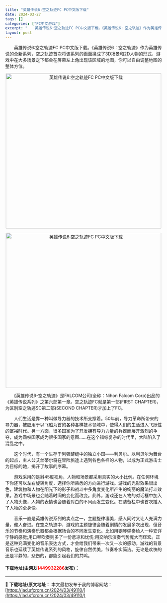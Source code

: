 ```yaml
---
title: "英雄传说6:空之轨迹FC PC中文版下载"
date: 2024-03-27
tags: []
categories: ["PC中文游戏"]
excerpt: "　　英雄传说6:空之轨迹FC PC中文版下载。《英雄传说6：空之轨迹》作为英雄传说的全新系列，空之轨迹首次将该系列的画面换成了3D场景和2D人物的形式，游戏中在大多场景之下都会在屏幕左上角出现该区域的地图，你可以自由调整地图的整体方位。 　　《英雄传说6-空之轨迹》是FALCOM公司(全称：Niho&hellip;"
layout: post
---
```


 <p>　　英雄传说6:空之轨迹FC PC中文版下载。《英雄传说6：空之轨迹》作为英雄传说的全新系列，空之轨迹首次将该系列的画面换成了3D场景和2D人物的形式，游戏中在大多场景之下都会在屏幕左上角出现该区域的地图，你可以自由调整地图的整体方位。</p> <p align="center"><img align="" border="0" src="https://lad.sfcrom.cn/wp-content/uploads/2024/03/20240327_66038148c8ff1.webp" width="500" alt="英雄传说6:空之轨迹FC PC中文版下载" /></p> <p align="center"><img align="" border="0" src="https://lad.sfcrom.cn/wp-content/uploads/2024/03/20240327_6603814943293.webp" width="500" alt="英雄传说6:空之轨迹FC PC中文版下载" /></p> <p>　　《英雄传说6-空之轨迹》是FALCOM公司(全称：Nihon Falcom Corp)出品的《英雄传说系列》之第六部第一章。空之轨迹FC就是第一部(FIRST CHAPTER)，为区别空之轨迹SC第二部(SECOND CHAPTER)才加上了FC。</p> <p>　　人们生活是靠一种叫做导力器的技术所支撑着。50年前，导力革命所带来的导力器，被应用于以飞船为首的各种各样技术领域中，使得人们的生活进入飞跃性的富裕时代。另一方面，很多国家为了开发拥有导力力量的兵器而展开激烈的争夺，成为霸权国家成为很多国家的意图&hellip;&hellip;在这个错综复杂的时代里，大陆陷入了混乱之中。</p> <p>　　这个时代，有一个生存于列强罅缝中的独立小国&mdash;&mdash;利贝尔。以利贝尔为舞台的起点，主人公艾丝蒂尔将在冒险旅途上遇到各色各样的人物，以成为正式游击士为目标的她，揭开了故事的序幕。</p> <p>　　游戏采用的是斜45度视角，人物和场景都采用真实的大小比例。在任何环境下你还可以左右旋转角度，选择你所熟悉的方向进行游戏。游戏的光影效果很出色，建筑物和人物在阳光下的影子和战斗中多角度变化所产生的绚丽的魔法打斗效果。游戏中场景也会随着时间的变化而改变。此外，游戏还在人物的对话框中加入了人物头像，人物的表情也会随着对白的不同而发生变化。在装备栏中也首次插入了人物的全身像。</p> <p>　　音乐一直是英雄传说系列的卖点之一，主题旋律凄美，感人同时又让人充满力量，催人奋进。在空之轨迹中，游戏的主题旋律会随着剧情的发展多次出现，但音乐的节奏和演奏乐器都会根据场合的不同发生变化。比如用钢琴弹奏给人一种安详宁静的感觉;用口琴吹奏则多了一份悲凉和忧伤;用交响乐演奏气势庞大而辉宏。正是这种充满变化的音乐表达方式，才会给我们带来一次又一次的感动。游戏的背景音乐也延续了英雄传说系列的风格，旋律自然优美，节奏朴实简洁。无论是欢快的还是平静的，悲伤的，都能引起我们的共鸣。</p> <p><h4>下载地址(由网友<font color="red">1449932286</font>发布)：</h4></p> 

---
📖 **下载地址/原文地址：** 本文最初发布于我的博客网站：[https://lad.sfcrom.cn/2024/03/49110/](https://lad.sfcrom.cn/2024/03/49110/)
